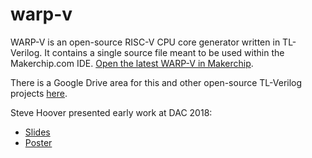 # warp-v

WARP-V is an open-source RISC-V CPU core generator written in TL-Verilog.
It contains a single source file meant to be used within the Makerchip.com IDE.
<a href="http://www.makerchip.com/sandbox?code_url=https:%2F%2Fraw.githubusercontent.com%2Fstevehoouver%2Fwarp-v%2Fmaster%2Fwarp-v.tlv" target="_blank">Open the latest WARP-V in Makerchip</a>.

There is a Google Drive area for this and other open-source TL-Verilog projects
<a href="https://drive.google.com/drive/folders/1l9YTvpNZ0km3IlzlPaMvoLdriLw9B8Yk?usp=sharing" target="_blank">here</a>.

Steve Hoover presented early work at DAC 2018:
  - <a href="http://www.makerchip.com/module/pane/DAC2018_WARP-V_Presentation.pdf" target="_blank">Slides</a>
  - <a href="http://localhost:8080/module/pane/DAC2018_WARP-V_Poster.pdf" target="_blank">Poster</a>

